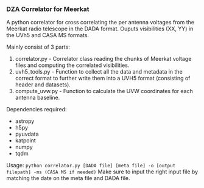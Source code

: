 ### DZA Correlator for Meerkat
A python correlator for cross correlating the per antenna voltages from the Meerkat radio telescope in the DADA format.
Ouputs visibilities (XX, YY) in the UVh5 and CASA MS formats.

Mainly consist of 3 parts:
1. correlator.py - Correlator class reading the chunks of Meerkat voltage files and computing the correlated visibilities.
2. uvh5_tools.py - Function to collect all the data and metadata in the correct format to further write them into a UVH5 format (consisting of header and datasets).
3. compute_uvw.py - Function to calculate the UVW coordinates for each antenna baseline.

Dependencies required:
- astropy
- h5py
- pyuvdata
- katpoint
- numpy
- tqdm

Usage: ```python correlator.py [DADA file] [meta file] -o [output filepath] -ms (CASA MS if needed)```
Make sure to input the right input file by matching the date on the meta file and DADA file.